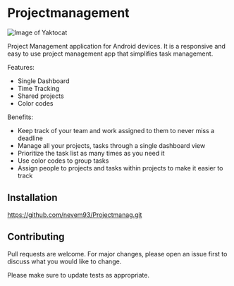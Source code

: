 # Projectmanagement
![Image of Yaktocat](https://octodex.github.com/images/yaktocat.png)


Project Management application for Android devices.
It is a responsive and easy to use project management app that simplifies task management. 

Features:
- Single Dashboard
- Time Tracking
- Shared projects
- Color codes

Benefits:
- Keep track of your team and work assigned to them to never miss a deadline
- Manage all your projects, tasks through a single dashboard view
- Prioritize the task list as many times as you need it
- Use color codes to group tasks
- Assign people to projects and tasks within projects to make it easier to track 


## Installation

https://github.com/nevem93/Projectmanag.git

## Contributing
Pull requests are welcome. For major changes, please open an issue first to discuss what you would like to change.

Please make sure to update tests as appropriate.
